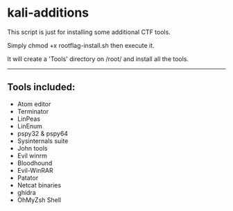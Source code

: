 # kali-additions
This script is just for installing some additional CTF tools.

Simply chmod +x rootflag-install.sh then execute it.

It will create a 'Tools' directory on /root/ and install all the tools.

---
## Tools included:

- Atom editor
- Terminator
- LinPeas
- LinEnum
- pspy32 & pspy64
- Sysinternals suite
- John tools
- Evil winrm
- Bloodhound
- Evil-WinRAR
- Patator
- Netcat binaries
- ghidra
- OhMyZsh Shell

